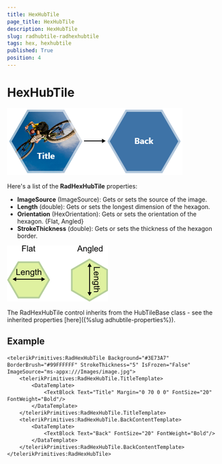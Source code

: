 ```yaml
---
title: HexHubTile
page_title: HexHubTile
description: HexHubTile
slug: radhubtile-radhexhubtile
tags: hex, hexhubtile
published: True
position: 4
---
```


# HexHubTile

![RadHexHubTile](images/hexhubtile.png)

Here's a list of the **RadHexHubTile** properties:

* **ImageSource** (ImageSource): Gets or sets the source of the image.
* **Length** (double): Gets or sets the longest dimension of the hexagon.
* **Orientation** (HexOrientation): Gets or sets the orientation of the hexagon. {Flat, Angled}
* **StrokeThickness** (double): Gets or sets the thickness of the hexagon border.

![HexOrientation](Images/hex-orientation.png)

The RadHexHubTile control inherits from the HubTileBase class - see the inherited properties [here]({%slug adhubtile-properties%}).

## Example

	<telerikPrimitives:RadHexHubTile Background="#3E73A7" BorderBrush="#99FFFFFF" StrokeThickness="5" IsFrozen="False" ImageSource="ms-appx:///Images/image.jpg">
	    <telerikPrimitives:RadHexHubTile.TitleTemplate>
	        <DataTemplate>
	            <TextBlock Text="Title" Margin="0 70 0 0" FontSize="20" FontWeight="Bold"/>
	        </DataTemplate>
	    </telerikPrimitives:RadHexHubTile.TitleTemplate>
	    <telerikPrimitives:RadHexHubTile.BackContentTemplate>
	        <DataTemplate>
	            <TextBlock Text="Back" FontSize="20" FontWeight="Bold"/>
	        </DataTemplate>
	    </telerikPrimitives:RadHexHubTile.BackContentTemplate>
	</telerikPrimitives:RadHexHubTile>
